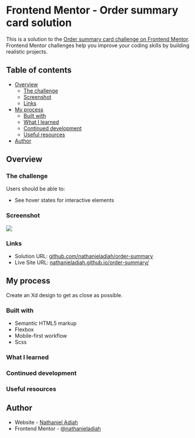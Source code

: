 # Frontend Mentor - Order summary card solution

This is a solution to the [Order summary card challenge on Frontend Mentor](https://www.frontendmentor.io/challenges/order-summary-component-QlPmajDUj). Frontend Mentor challenges help you improve your coding skills by building realistic projects. 

## Table of contents

- [Overview](#overview)
  - [The challenge](#the-challenge)
  - [Screenshot](#screenshot)
  - [Links](#links)
- [My process](#my-process)
  - [Built with](#built-with)
  - [What I learned](#what-i-learned)
  - [Continued development](#continued-development)
  - [Useful resources](#useful-resources)
- [Author](#author)


## Overview

### The challenge

Users should be able to:

- See hover states for interactive elements

### Screenshot

![](./screenshot.jpg)

### Links

- Solution URL: [github.com/nathanieladiah/order-summary](https://github.com/nathanieladiah/order-summary)
- Live Site URL: [nathanieladiah.github.io/order-summary/](https://nathanieladiah.github.io/order-summary/)

## My process

Create an Xd design to get as close as possible.

### Built with

- Semantic HTML5 markup
- Flexbox
- Mobile-first workflow
- Scss

### What I learned

### Continued development


### Useful resources

## Author

- Website - [Nathaniel Adiah](https://nathanieladiah.github.io)
- Frontend Mentor - [@nathanieladiah](https://www.frontendmentor.io/profile/nathanieladiah)
